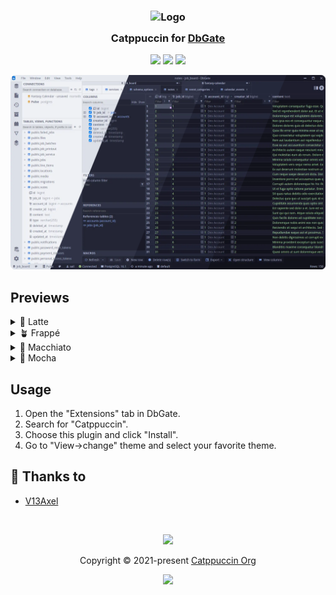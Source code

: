 <h3 align="center">
	<img src="https://raw.githubusercontent.com/catppuccin/catppuccin/main/assets/logos/exports/1544x1544_circle.png" width="100" alt="Logo"/><br/>
	<img src="https://raw.githubusercontent.com/catppuccin/catppuccin/main/assets/misc/transparent.png" height="30" width="0px"/>
	Catppuccin for <a href="https://dbgate.org/">DbGate</a>
	<img src="https://raw.githubusercontent.com/catppuccin/catppuccin/main/assets/misc/transparent.png" height="30" width="0px"/>
</h3>

<p align="center">
	<a href="https://github.com/V13Axel/dbgate/stargazers"><img src="https://img.shields.io/github/stars/V13Axel/dbgate?colorA=363a4f&colorB=b7bdf8&style=for-the-badge"></a>
	<a href="https://github.com/V13Axel/dbgate/issues"><img src="https://img.shields.io/github/issues/V13Axel/dbgate?colorA=363a4f&colorB=f5a97f&style=for-the-badge"></a>
	<a href="https://github.com/V13Axel/dbgate/contributors"><img src="https://img.shields.io/github/contributors/V13Axel/dbgate?colorA=363a4f&colorB=a6da95&style=for-the-badge"></a>
</p>

<p align="center">
	<img src="https://raw.githubusercontent.com/V13Axel/dbgate/main/assets/previews/preview.webp"/>
</p>

## Previews

<details>
<summary>🌻 Latte</summary>
<img src="https://raw.githubusercontent.com/V13Axel/dbgate/main/assets/previews/latte.webp"/>
</details>
<details>
<summary>🪴 Frappé</summary>
<img src="https://raw.githubusercontent.com/V13Axel/dbgate/main/assets/previews/frappe.webp"/>
</details>
<details>
<summary>🌺 Macchiato</summary>
<img src="https://raw.githubusercontent.com/V13Axel/dbgate/main/assets/previews/macchiato.webp"/>
</details>
<details>
<summary>🌿 Mocha</summary>
<img src="https://raw.githubusercontent.com/V13Axel/dbgate/main/assets/previews/mocha.webp"/>
</details>

## Usage

1. Open the "Extensions" tab in DbGate.
2. Search for "Catppuccin".
3. Choose this plugin and click "Install".
4. Go to "View->change" theme and select your favorite theme.

## 💝 Thanks to

- [V13Axel](https://github.com/V13Axel)

&nbsp;

<p align="center">
	<img src="https://raw.githubusercontent.com/catppuccin/catppuccin/main/assets/footers/gray0_ctp_on_line.svg?sanitize=true" />
</p>

<p align="center">
	Copyright &copy; 2021-present <a href="https://github.com/catppuccin" target="_blank">Catppuccin Org</a>
</p>

<p align="center">
	<a href="https://github.com/catppuccin/catppuccin/blob/main/LICENSE"><img src="https://img.shields.io/static/v1.svg?style=for-the-badge&label=License&message=MIT&logoColor=d9e0ee&colorA=363a4f&colorB=b7bdf8"/></a>
</p>
